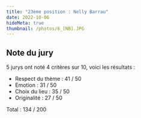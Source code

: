 ```yaml
---
title: "23ème position : Nelly Barrau"
date: 2022-10-06
hideMeta: true
thumbnail: /photos/6_[NB].JPG
---
```


## Note du jury

5 jurys ont noté 4 critères sur 10, voici les résultats :

- Respect du thème : 41 / 50
- Emotion : 31 / 50
- Choix du lieu : 35 / 50
- Originalité : 27 / 50

Total : 134 / 200
